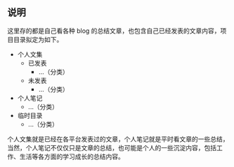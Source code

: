 ## 说明

这里存的都是自己看各种 blog 的总结文章，也包含自己已经发表的文章内容，项目目录拟定为如下。

- 个人文集
  - 已发表
    - ...（分类）
  - 未发表
    - ...（分类）
- 个人笔记
  - ...（分类）
- 临时目录
  - ...（分类）

个人文集就是已经在各平台发表过的文章，个人笔记就是平时看文章的一些总结，当然，个人笔记不仅仅只是文章的总结，也可能是个人的一些沉淀内容，包括工作、生活等各方面的学习成长的总结内容。
